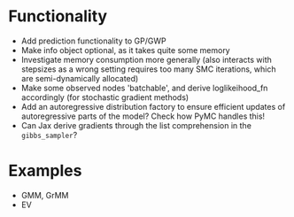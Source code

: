 
# Functionality

- Add prediction functionality to GP/GWP
- Make info object optional, as it takes quite some memory
- Investigate memory consumption more generally (also interacts with stepsizes as a wrong setting requires too many SMC iterations, which are semi-dynamically allocated)
- Make some observed nodes 'batchable', and derive loglikeihood_fn accordingly (for stochastic gradient methods)
- Add an autoregressive distribution factory to ensure efficient updates of autoregressive parts of the model? Check how PyMC handles this!
- Can Jax derive gradients through the list comprehension in the `gibbs_sampler`?

# Examples

- GMM, GrMM
- EV